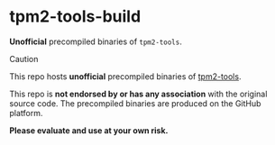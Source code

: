 # tpm2-tools-build
**Unofficial** precompiled binaries of `tpm2-tools`. 

> [!CAUTION]
> This repo hosts **unofficial** precompiled binaries of [tpm2-tools](https://github.com/tpm2-software/tpm2-tools).
> 
> This repo is **not endorsed by or has any association** with the original source code. The precompiled binaries are produced on the GitHub platform.
> 
> **Please evaluate and use at your own risk.**
